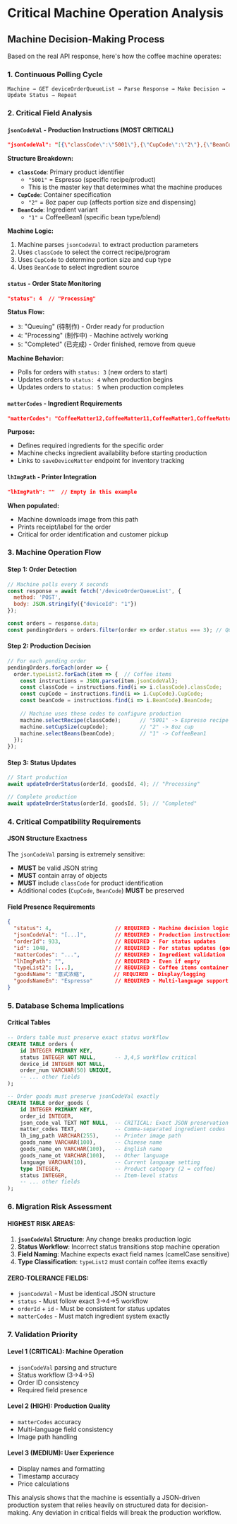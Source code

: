 # Critical Machine Operation Analysis

## Machine Decision-Making Process

Based on the real API response, here's how the coffee machine operates:

### 1. Continuous Polling Cycle
```
Machine → GET deviceOrderQueueList → Parse Response → Make Decision → Update Status → Repeat
```

### 2. Critical Field Analysis

#### `jsonCodeVal` - Production Instructions (MOST CRITICAL)
```json
"jsonCodeVal": "[{\"classCode\":\"5001\"},{\"CupCode\":\"2\"},{\"BeanCode\":\"1\"}]"
```

**Structure Breakdown:**
- **`classCode`**: Primary product identifier
  - `"5001"` = Espresso (specific recipe/product)
  - This is the master key that determines what the machine produces
- **`CupCode`**: Container specification
  - `"2"` = 8oz paper cup (affects portion size and dispensing)
- **`BeanCode`**: Ingredient variant
  - `"1"` = CoffeeBean1 (specific bean type/blend)

**Machine Logic:**
1. Machine parses `jsonCodeVal` to extract production parameters
2. Uses `classCode` to select the correct recipe/program
3. Uses `CupCode` to determine portion size and cup type
4. Uses `BeanCode` to select ingredient source

#### `status` - Order State Monitoring
```json
"status": 4  // "Processing"
```

**Status Flow:**
- `3`: "Queuing" (待制作) - Order ready for production
- `4`: "Processing" (制作中) - Machine actively working
- `5`: "Completed" (已完成) - Order finished, remove from queue

**Machine Behavior:**
- Polls for orders with `status: 3` (new orders to start)
- Updates orders to `status: 4` when production begins
- Updates orders to `status: 5` when production completes

#### `matterCodes` - Ingredient Requirements
```json
"matterCodes": "CoffeeMatter12,CoffeeMatter11,CoffeeMatter1,CoffeeMatter2,CoffeeMatter5"
```

**Purpose:**
- Defines required ingredients for the specific order
- Machine checks ingredient availability before starting production
- Links to `saveDeviceMatter` endpoint for inventory tracking

#### `lhImgPath` - Printer Integration
```json
"lhImgPath": ""  // Empty in this example
```

**When populated:**
- Machine downloads image from this path
- Prints receipt/label for the order
- Critical for order identification and customer pickup

### 3. Machine Operation Flow

#### Step 1: Order Detection
```javascript
// Machine polls every X seconds
const response = await fetch('/deviceOrderQueueList', {
  method: 'POST',
  body: JSON.stringify({"deviceId": "1"})
});

const orders = response.data;
const pendingOrders = orders.filter(order => order.status === 3); // Queuing
```

#### Step 2: Production Decision
```javascript
// For each pending order
pendingOrders.forEach(order => {
  order.typeList2.forEach(item => {  // Coffee items
    const instructions = JSON.parse(item.jsonCodeVal);
    const classCode = instructions.find(i => i.classCode).classCode;
    const cupCode = instructions.find(i => i.CupCode).CupCode;
    const beanCode = instructions.find(i => i.BeanCode).BeanCode;
    
    // Machine uses these codes to configure production
    machine.selectRecipe(classCode);      // "5001" -> Espresso recipe
    machine.setCupSize(cupCode);          // "2" -> 8oz cup
    machine.selectBeans(beanCode);        // "1" -> CoffeeBean1
  });
});
```

#### Step 3: Status Updates
```javascript
// Start production
await updateOrderStatus(orderId, goodsId, 4); // "Processing"

// Complete production
await updateOrderStatus(orderId, goodsId, 5); // "Completed"
```

### 4. Critical Compatibility Requirements

#### JSON Structure Exactness
The `jsonCodeVal` parsing is extremely sensitive:
- **MUST** be valid JSON string
- **MUST** contain array of objects
- **MUST** include `classCode` for product identification
- Additional codes (`CupCode`, `BeanCode`) **MUST** be preserved

#### Field Presence Requirements
```json
{
  "status": 4,                    // REQUIRED - Machine decision logic
  "jsonCodeVal": "[...]",         // REQUIRED - Production instructions
  "orderId": 933,                 // REQUIRED - For status updates
  "id": 1048,                     // REQUIRED - For status updates (goodsId)
  "matterCodes": "...",           // REQUIRED - Ingredient validation
  "lhImgPath": "",                // REQUIRED - Even if empty
  "typeList2": [...],             // REQUIRED - Coffee items container
  "goodsName": "意式浓缩",         // REQUIRED - Display/logging
  "goodsNameEn": "Espresso"       // REQUIRED - Multi-language support
}
```

### 5. Database Schema Implications

#### Critical Tables
```sql
-- Orders table must preserve exact status workflow
CREATE TABLE orders (
    id INTEGER PRIMARY KEY,
    status INTEGER NOT NULL,      -- 3,4,5 workflow critical
    device_id INTEGER NOT NULL,
    order_num VARCHAR(50) UNIQUE,
    -- ... other fields
);

-- Order goods must preserve jsonCodeVal exactly
CREATE TABLE order_goods (
    id INTEGER PRIMARY KEY,
    order_id INTEGER,
    json_code_val TEXT NOT NULL,  -- CRITICAL: Exact JSON preservation
    matter_codes TEXT,            -- Comma-separated ingredient codes
    lh_img_path VARCHAR(255),     -- Printer image path
    goods_name VARCHAR(100),      -- Chinese name
    goods_name_en VARCHAR(100),   -- English name
    goods_name_ot VARCHAR(100),   -- Other language
    language VARCHAR(10),         -- Current language setting
    type INTEGER,                 -- Product category (2 = coffee)
    status INTEGER,               -- Item-level status
    -- ... other fields
);
```

### 6. Migration Risk Assessment

#### HIGHEST RISK AREAS:
1. **`jsonCodeVal` Structure**: Any change breaks production logic
2. **Status Workflow**: Incorrect status transitions stop machine operation
3. **Field Naming**: Machine expects exact field names (camelCase sensitive)
4. **Type Classification**: `typeList2` must contain coffee items exactly

#### ZERO-TOLERANCE FIELDS:
- `jsonCodeVal` - Must be identical JSON structure
- `status` - Must follow exact 3→4→5 workflow
- `orderId` + `id` - Must be consistent for status updates
- `matterCodes` - Must match ingredient system exactly

### 7. Validation Priority

#### Level 1 (CRITICAL): Machine Operation
- `jsonCodeVal` parsing and structure
- Status workflow (3→4→5)
- Order ID consistency
- Required field presence

#### Level 2 (HIGH): Production Quality
- `matterCodes` accuracy
- Multi-language field consistency
- Image path handling

#### Level 3 (MEDIUM): User Experience
- Display names and formatting
- Timestamp accuracy
- Price calculations

This analysis shows that the machine is essentially a JSON-driven production system that relies heavily on structured data for decision-making. Any deviation in critical fields will break the production workflow.
